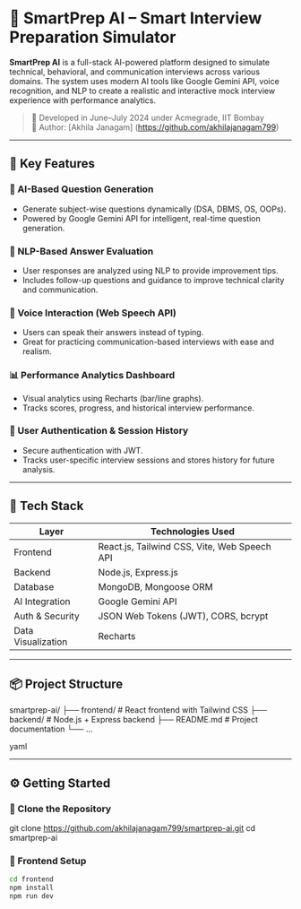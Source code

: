 # 🚀 SmartPrep AI – Smart Interview Preparation Simulator

**SmartPrep AI** is a full-stack AI-powered platform designed to simulate technical, behavioral, and communication interviews across various domains. The system uses modern AI tools like Google Gemini API, voice recognition, and NLP to create a realistic and interactive mock interview experience with performance analytics.

> 📅 Developed in June–July 2024 under Acmegrade, IIT Bombay  
> 👤 Author: [Akhila Janagam]  (https://github.com/akhilajanagam799)

---

## 🎯 Key Features

### 🤖 AI-Based Question Generation
- Generate subject-wise questions dynamically (DSA, DBMS, OS, OOPs).
- Powered by Google Gemini API for intelligent, real-time question generation.

### 🧠 NLP-Based Answer Evaluation
- User responses are analyzed using NLP to provide improvement tips.
- Includes follow-up questions and guidance to improve technical clarity and communication.

### 🎤 Voice Interaction (Web Speech API)
- Users can speak their answers instead of typing.
- Great for practicing communication-based interviews with ease and realism.

### 📊 Performance Analytics Dashboard
- Visual analytics using Recharts (bar/line graphs).
- Tracks scores, progress, and historical interview performance.

### 🔐 User Authentication & Session History
- Secure authentication with JWT.
- Tracks user-specific interview sessions and stores history for future analysis.

---

## 🧰 Tech Stack

| Layer           | Technologies Used                                        |
|------------------|----------------------------------------------------------|
| Frontend         | React.js, Tailwind CSS, Vite, Web Speech API             |
| Backend          | Node.js, Express.js                                      |
| Database         | MongoDB, Mongoose ORM                                    |
| AI Integration   | Google Gemini API                                        |
| Auth & Security  | JSON Web Tokens (JWT), CORS, bcrypt                      |
| Data Visualization | Recharts                                                |


---

## 📦 Project Structure

smartprep-ai/
├── frontend/ # React frontend with Tailwind CSS
├── backend/ # Node.js + Express backend
├── README.md # Project documentation
└── ...

yaml

---

## ⚙️ Getting Started

### 🔹 Clone the Repository


git clone https://github.com/akhilajanagam799/smartprep-ai.git
cd smartprep-ai


### 🔹 Frontend Setup

```bash
cd frontend
npm install
npm run dev

